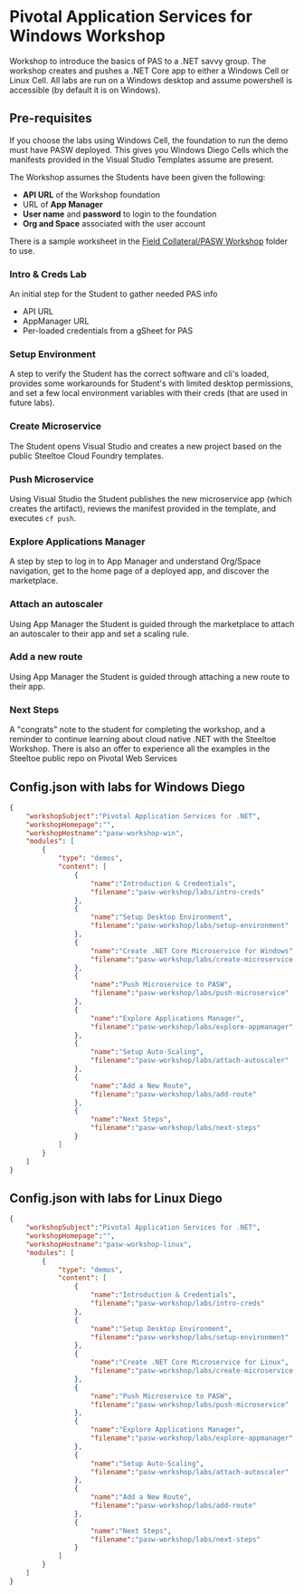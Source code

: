 # Pivotal Application Services for Windows Workshop 

Workshop to introduce the basics of PAS to a .NET savvy group. The workshop creates and pushes a .NET Core app to either a Windows Cell or Linux Cell. All labs are run on a Windows desktop and assume powershell is accessible (by default it is on Windows).

## Pre-requisites

If you choose the labs using Windows Cell, the foundation to run the demo must have PASW deployed. This gives you Windows Diego Cells which the manifests provided in the Visual Studio Templates assume are present.

The Workshop assumes the Students have been given the following:
 - **API URL** of the Workshop foundation
 - URL of **App Manager**
 - **User name** and **password** to login to the foundation
 - **Org and Space** associated with the user account

There is a sample worksheet in the [Field Collateral/PASW Workshop](https://drive.google.com/open?id=1ajWGLFQ2aE0Ta7iN3hF0jGwDp73VZt9P) folder to use.

### Intro & Creds Lab

An initial step for the Student to gather needed PAS info
 - API URL
 - AppManager URL
 - Per-loaded credentials from a gSheet for PAS

### Setup Environment

A step to verify the Student has the correct software and cli's loaded, provides some workarounds for Student's with limited desktop permissions, and set a few local environment variables with their creds (that are used in future labs).

### Create Microservice

The Student opens Visual Studio and creates a new project based on the public Steeltoe Cloud Foundry templates.

### Push Microservice

Using Visual Studio the Student publishes the new microservice app (which creates the artifact), reviews the manifest provided in the template, and executes `cf push`.

### Explore Applications Manager

A step by step to log in to App Manager and understand Org/Space navigation, get to the home page of a deployed app, and discover the marketplace.

### Attach an autoscaler

Using App Manager the Student is guided through the marketplace to attach an autoscaler to their app and set a scaling rule.

### Add a new route

Using App Manager the Student is guided through attaching a new route to their app.

### Next Steps

A "congrats" note to the student for completing the workshop, and a reminder to continue learning about cloud native .NET with the Steeltoe Workshop. There is also an offer to experience all the examples in the Steeltoe public repo on Pivotal Web Services

## Config.json with labs for Windows Diego
```json
{
	"workshopSubject":"Pivotal Application Services for .NET",
	"workshopHomepage":"",
	"workshopHostname":"pasw-workshop-win",
	"modules": [
		{
			"type": "demos",
			"content": [
				{
					"name":"Introduction & Credentials",
					"filename":"pasw-workshop/labs/intro-creds"
				},
				{
					"name":"Setup Desktop Environment",
					"filename":"pasw-workshop/labs/setup-environment"
				},
				{
					"name":"Create .NET Core Microservice for Windows",
					"filename":"pasw-workshop/labs/create-microservice-win"
				},
				{
					"name":"Push Microservice to PASW",
					"filename":"pasw-workshop/labs/push-microservice"
				},
				{
					"name":"Explore Applications Manager",
					"filename":"pasw-workshop/labs/explore-appmanager"
				},
				{
					"name":"Setup Auto-Scaling",
					"filename":"pasw-workshop/labs/attach-autoscaler"
				},
				{
					"name":"Add a New Route",
					"filename":"pasw-workshop/labs/add-route"
				},
				{
					"name":"Next Steps",
					"filename":"pasw-workshop/labs/next-steps"
				}
			]
		}
	]
}
```

## Config.json with labs for Linux Diego
```json
{
	"workshopSubject":"Pivotal Application Services for .NET",
	"workshopHomepage":"",
	"workshopHostname":"pasw-workshop-linux",
	"modules": [
		{
			"type": "demos",
			"content": [
				{
					"name":"Introduction & Credentials",
					"filename":"pasw-workshop/labs/intro-creds"
				},
				{
					"name":"Setup Desktop Environment",
					"filename":"pasw-workshop/labs/setup-environment"
				},
				{
					"name":"Create .NET Core Microservice for Linux",
					"filename":"pasw-workshop/labs/create-microservice-linux"
				},
				{
					"name":"Push Microservice to PASW",
					"filename":"pasw-workshop/labs/push-microservice"
				},
				{
					"name":"Explore Applications Manager",
					"filename":"pasw-workshop/labs/explore-appmanager"
				},
				{
					"name":"Setup Auto-Scaling",
					"filename":"pasw-workshop/labs/attach-autoscaler"
				},
				{
					"name":"Add a New Route",
					"filename":"pasw-workshop/labs/add-route"
				},
				{
					"name":"Next Steps",
					"filename":"pasw-workshop/labs/next-steps"
				}
			]
		}
	]
}
```